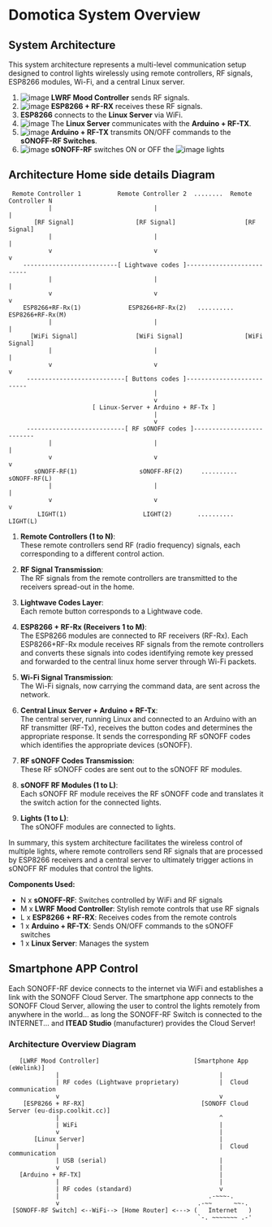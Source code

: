 # Domotica System Overview

## System Architecture
This system architecture represents a multi-level communication setup designed to control lights wirelessly using remote controllers, RF signals, ESP8266 modules, Wi-Fi, and a central Linux server.

1. ![image](https://github.com/user-attachments/assets/61b4dce5-5deb-4a12-9c55-6c51129e3704)
**LWRF Mood Controller** sends RF signals.
2. ![image](https://github.com/user-attachments/assets/662b5011-f7e4-48c5-a2b8-b61e419d7f73)
**ESP8266 + RF-RX** receives these RF signals.
3. **ESP8266** connects to the **Linux Server** via WiFi.
4. ![image](https://github.com/user-attachments/assets/5fb99af1-e832-484b-b28c-54b38e446c26)
The **Linux Server** communicates with the **Arduino + RF-TX**.
5. ![image](https://github.com/user-attachments/assets/dd578410-a87e-46ef-bf4a-f16b2424cf12)
**Arduino + RF-TX** transmits ON/OFF commands to the **sONOFF-RF Switches**.
6. ![image](https://github.com/user-attachments/assets/6e4ca74c-d807-420b-8169-60b8fd3bf3c6)  **sONOFF-RF** switches ON or OFF the   ![image](https://github.com/user-attachments/assets/342dbbcc-0a28-4be2-9f60-d0a9fffacacc)
lights
## Architecture Home side details Diagram

```
 Remote Controller 1          Remote Controller 2  ........  Remote Controller N
           |                            |                              |
       [RF Signal]                 [RF Signal]                   [RF Signal]
           |                            |                              |
           v                            v                              v
    --------------------------[ Lightwave codes ]--------------------------
           |                            |                              |
           v                            v                              v
    ESP8266+RF-Rx(1)             ESP8266+RF-Rx(2)   ..........  ESP8266+RF-Rx(M)
           |                            |                              |
      [WiFi Signal]                [WiFi Signal]                 [WiFi Signal]
           |                            |                              |
           v                            v                              v
     ---------------------------[ Buttons codes ]--------------------------
                                        |
                                        v
                       [ Linux-Server + Arduino + RF-Tx ]
                                        |
                                        v
     ---------------------------[ RF sONOFF codes ]--------------------------
           |                            |                              |
           v                            v                              v
       sONOFF-RF(1)                 sONOFF-RF(2)     ..........    sONOFF-RF(L)
           |                            |                              |
           v                            v                              v
        LIGHT(1)                     LIGHT(2)       ..........      LIGHT(L)
```

1. **Remote Controllers (1 to N)**:  
   These remote controllers send RF (radio frequency) signals, each corresponding to a different control action.

2. **RF Signal Transmission**:  
   The RF signals from the remote controllers are transmitted to the receivers spread-out in the home.

3. **Lightwave Codes Layer**:  
   Each remote button corresponds to a Lightwave code.

4. **ESP8266 + RF-Rx (Receivers 1 to M)**:  
   The ESP8266 modules are connected to RF receivers (RF-Rx). Each ESP8266+RF-Rx module receives RF signals from the remote controllers and converts these signals into codes identifying remote key pressed and forwarded to the central linux home server through Wi-Fi packets.

5. **Wi-Fi Signal Transmission**:  
   The Wi-Fi signals, now carrying the command data, are sent across the network.

7. **Central Linux Server + Arduino + RF-Tx**:  
   The central server, running Linux and connected to an Arduino with an RF transmitter (RF-Tx), receives the button codes and determines the appropriate response. It sends the corresponding RF sONOFF codes which identifies the appropriate devices (sONOFF).

8. **RF sONOFF Codes Transmission**:  
   These RF sONOFF codes are sent out to the sONOFF RF modules.

9. **sONOFF RF Modules (1 to L)**:  
   Each sONOFF RF module receives the RF sONOFF code and translates it the switch action for the connected lights.

10. **Lights (1 to L)**:  
    The sONOFF modules are connected to lights.

In summary, this system architecture facilitates the wireless control of multiple lights, where remote controllers send RF signals that are processed by ESP8266 receivers and a central server to ultimately trigger actions in sONOFF RF modules that control the lights.

**Components Used:**

- N x **sONOFF-RF**: Switches controlled by WiFi and RF signals
- M x **LWRF Mood Controller**: Stylish remote controls that use RF signals
- L x **ESP8266 + RF-RX**: Receives codes from the remote controls
- 1 x **Arduino + RF-TX**: Sends ON/OFF commands to the sONOFF switches
- 1 x **Linux Server**: Manages the system
## Smartphone APP Control
Each SONOFF-RF device connects to the internet via WiFi and establishes a link with the SONOFF Cloud Server. The smartphone app connects to the SONOFF Cloud Server, allowing the user to control the lights remotely from anywhere in the world... as long the SONOFF-RF Switch is connected to the INTERNET... and **ITEAD Studio** (manufacturer) provides the Cloud Server!

### Architecture Overview Diagram
```
   [LWRF Mood Controller]                          [Smartphone App (eWelink)]
             |                                            |
             | RF codes (Lightwave proprietary)           |  Cloud communication
             v                                            v
    [ESP8266 + RF-RX]                                [SONOFF Cloud Server (eu-disp.coolkit.cc)]
             |                                            ^
             | WiFi                                       |
             v                                            |
       [Linux Server]                                     |
             |                                            |  Cloud communication
             | USB (serial)                               |
             v                                            |
   [Arduino + RF-TX]                                      |
             |                                            |
             | RF codes (standard)                        v
             |                                         .-~~~-.
             v                                      .-~~      ~~-.
 [SONOFF-RF Switch] <--WiFi--> [Home Router] <---> (   Internet   )
                                                    `-. ~~~~~~~ .-'
```

